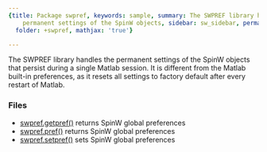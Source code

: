 ```yaml
---
{title: Package swpref, keywords: sample, summary: The SWPREF library handles the
    permanent settings of the SpinW objects, sidebar: sw_sidebar, permalink: +swpref_Contents.html,
  folder: +swpref, mathjax: 'true'}

---
```

The SWPREF library handles the permanent settings of the SpinW objects
that persist during a single Matlab session. It is different from the
Matlab built-in preferences, as it resets all settings to factory default
after every restart of Matlab.
 
### Files

* [swpref.getpref()](/+swpref_getpref) returns SpinW global preferences
* [swpref.pref()](/+swpref_pref) returns SpinW global preferences
* [swpref.setpref()](/+swpref_setpref) sets SpinW global preferences
